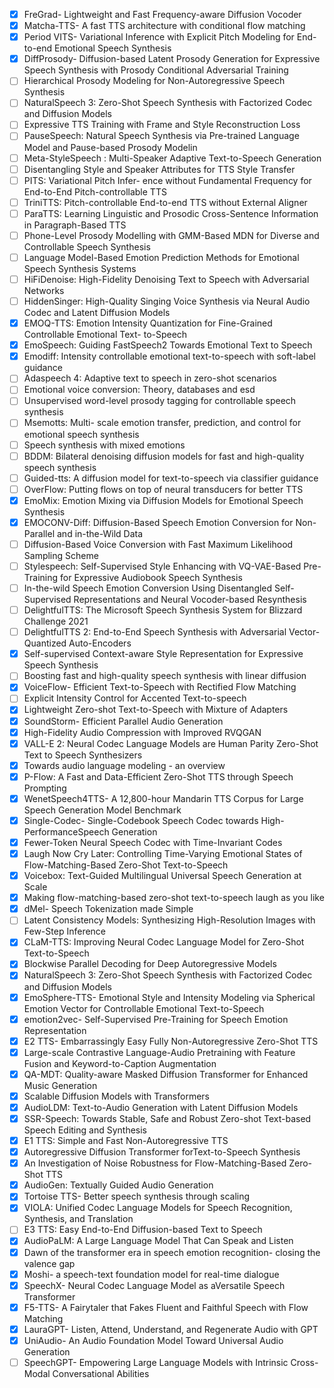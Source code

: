 - [x] FreGrad- Lightweight and Fast Frequency-aware Diffusion Vocoder
- [x] Matcha-TTS- A fast TTS architecture with conditional flow matching
- [x] Period VITS- Variational Inference with Explicit Pitch Modeling for End-to-end Emotional Speech Synthesis
- [x] DiffProsody- Diffusion-based Latent Prosody Generation for Expressive Speech Synthesis with Prosody Conditional Adversarial Training
- [ ] Hierarchical Prosody Modeling for Non-Autoregressive Speech Synthesis
- [ ] NaturalSpeech 3: Zero-Shot Speech Synthesis with Factorized Codec and Diffusion Models
- [ ] Expressive TTS Training with Frame and Style Reconstruction Loss
- [ ] PauseSpeech: Natural Speech Synthesis via Pre-trained Language Model and Pause-based Prosody Modelin
- [ ] Meta-StyleSpeech : Multi-Speaker Adaptive Text-to-Speech Generation
- [ ] Disentangling Style and Speaker Attributes for TTS Style Transfer
- [ ] PITS: Variational Pitch Infer- ence without Fundamental Frequency for End-to-End Pitch-controllable TTS
- [ ] TriniTTS: Pitch-controllable End-to-end TTS without External Aligner
- [ ] ParaTTS: Learning Linguistic and Prosodic Cross-Sentence Information in Paragraph-Based TTS
- [ ] Phone-Level Prosody Modelling with GMM-Based MDN for Diverse and Controllable Speech Synthesis
- [ ] Language Model-Based Emotion Prediction Methods for Emotional Speech Synthesis Systems
- [ ] HiFiDenoise: High-Fidelity Denoising Text to Speech with Adversarial Networks
- [ ] HiddenSinger: High-Quality Singing Voice Synthesis via Neural Audio Codec and Latent Diffusion Models
- [x] EMOQ-TTS: Emotion Intensity Quantization for Fine-Grained Controllable Emotional Text- to-Speech
- [x] EmoSpeech: Guiding FastSpeech2 Towards Emotional Text to Speech
- [x] Emodiff: Intensity controllable emotional text-to-speech with soft-label guidance
- [ ] Adaspeech 4: Adaptive text to speech in zero-shot scenarios
- [ ] Emotional voice conversion: Theory, databases and esd
- [ ] Unsupervised word-level prosody tagging for controllable speech synthesis
- [ ] Msemotts: Multi- scale emotion transfer, prediction, and control for emotional speech synthesis
- [ ] Speech synthesis with mixed emotions
- [ ] BDDM: Bilateral denoising diffusion models for fast and high-quality speech synthesis
- [ ] Guided-tts: A diffusion model for text-to-speech via classifier guidance
- [ ] OverFlow: Putting flows on top of neural transducers for better TTS
- [x] EmoMix: Emotion Mixing via Diffusion Models for Emotional Speech Synthesis
- [x] EMOCONV-Diff: Diffusion-Based Speech Emotion Conversion for Non-Parallel and in-the-Wild Data
- [ ] Diffusion-Based Voice Conversion with Fast Maximum Likelihood Sampling Scheme
- [ ] Stylespeech: Self-Supervised Style Enhancing with VQ-VAE-Based Pre-Training for Expressive Audiobook Speech Synthesis
- [ ] In-the-wild Speech Emotion Conversion Using Disentangled Self-Supervised Representations and Neural Vocoder-based Resynthesis
- [ ] DelightfulTTS: The Microsoft Speech Synthesis System for Blizzard Challenge 2021
- [ ] DelightfulTTS 2: End-to-End Speech Synthesis with Adversarial Vector-Quantized Auto-Encoders
- [x] Self-supervised Context-aware Style Representation for Expressive Speech Synthesis
- [ ] Boosting fast and high-quality speech synthesis with linear diffusion
- [x] VoiceFlow- Efficient Text-to-Speech with Rectified Flow Matching
- [ ] Explicit Intensity Control for Accented Text-to-speech
- [x] Lightweight Zero-shot Text-to-Speech with Mixture of Adapters
- [x] SoundStorm- Efficient Parallel Audio Generation
- [x] High-Fidelity Audio Compression with Improved RVQGAN
- [x] VALL-E 2: Neural Codec Language Models are Human Parity Zero-Shot Text to Speech Synthesizers
- [x] Towards audio language modeling - an overview
- [x] P-Flow: A Fast and Data-Efficient Zero-Shot TTS through Speech Prompting
- [x] WenetSpeech4TTS- A 12,800-hour Mandarin TTS Corpus for Large Speech Generation Model Benchmark
- [x] Single-Codec- Single-Codebook Speech Codec towards High-PerformanceSpeech Generation
- [x] Fewer-Token Neural Speech Codec with Time-Invariant Codes
- [x] Laugh Now Cry Later: Controlling Time-Varying Emotional States of Flow-Matching-Based Zero-Shot Text-to-Speech
- [x] Voicebox: Text-Guided Multilingual Universal Speech Generation at Scale
- [x] Making flow-matching-based zero-shot text-to-speech laugh as you like
- [x] dMel- Speech Tokenization made Simple
- [ ] Latent Consistency Models: Synthesizing High-Resolution Images with Few-Step Inference
- [x] CLaM-TTS: Improving Neural Codec Language Model for Zero-Shot Text-to-Speech
- [x] Blockwise Parallel Decoding for Deep Autoregressive Models
- [x] NaturalSpeech 3: Zero-Shot Speech Synthesis with Factorized Codec and Diffusion Models
- [x] EmoSphere-TTS- Emotional Style and Intensity Modeling via Spherical Emotion Vector for Controllable Emotional Text-to-Speech
- [x] emotion2vec- Self-Supervised Pre-Training for Speech Emotion Representation
- [x] E2 TTS- Embarrassingly Easy Fully Non-Autoregressive Zero-Shot TTS
- [x] Large-scale Contrastive Language-Audio Pretraining with Feature Fusion and Keyword-to-Caption Augmentation
- [x] QA-MDT: Quality-aware Masked Diffusion Transformer for Enhanced Music Generation
- [x] Scalable Diffusion Models with Transformers
- [x] AudioLDM: Text-to-Audio Generation with Latent Diffusion Models
- [x] SSR-Speech: Towards Stable, Safe and Robust Zero-shot Text-based Speech Editing and Synthesis
- [x] E1 TTS: Simple and Fast Non-Autoregressive TTS
- [x] Autoregressive Diffusion Transformer forText-to-Speech Synthesis
- [x] An Investigation of Noise Robustness for Flow-Matching-Based Zero-Shot TTS
- [x] AudioGen: Textually Guided Audio Generation
- [x] Tortoise TTS- Better speech synthesis through scaling
- [x] VIOLA: Unified Codec Language Models for Speech Recognition, Synthesis, and Translation
- [ ] E3 TTS: Easy End-to-End Diffusion-based Text to Speech
- [x] AudioPaLM: A Large Language Model That Can Speak and Listen
- [x] Dawn of the transformer era in speech emotion recognition- closing the valence gap
- [x] Moshi- a speech-text foundation model for real-time dialogue
- [x] SpeechX- Neural Codec Language Model as aVersatile Speech Transformer
- [x] F5-TTS- A Fairytaler that Fakes Fluent and Faithful Speech with Flow Matching
- [x] LauraGPT- Listen, Attend, Understand, and Regenerate Audio with GPT
- [x] UniAudio- An Audio Foundation Model Toward Universal Audio Generation
- [ ] SpeechGPT- Empowering Large Language Models with Intrinsic Cross-Modal Conversational Abilities